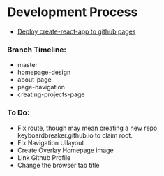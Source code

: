 # Development Process
* <a href="https://github.com/gitname/react-gh-pages" target="_blank">Deploy create-react-app to github pages</a>

### Branch Timeline:
* master
* homepage-design
* about-page 
* page-navigation
* creating-projects-page

### To Do:
* Fix route, though may mean creating a new repo keyboardbreaker.github.io to claim root.
* Fix Navigation UIlayout
* Create Overlay Homepage image
* Link Github Profile
* Change the browser tab title